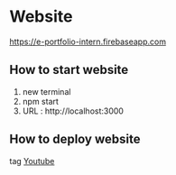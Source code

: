 # **Website**
https://e-portfolio-intern.firebaseapp.com

## **How to start website**
1. new terminal
2. npm start
3. URL : http://localhost:3000

## **How to deploy website**
tag [Youtube]([LinktoGo](https://www.youtube.com/watch?v=B7cUCfM4Wg4))
